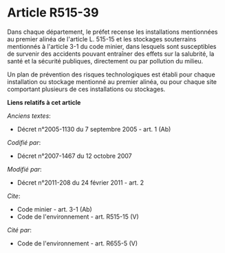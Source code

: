 # Article R515-39

Dans chaque département, le préfet recense les installations mentionnées au premier alinéa de l'article L. 515-15 et les
stockages souterrains mentionnés à l'article 3-1 du code minier, dans lesquels sont susceptibles de survenir des accidents
pouvant entraîner des effets sur la salubrité, la santé et la sécurité publiques, directement ou par pollution du milieu. 

Un plan de prévention des risques technologiques est établi pour chaque installation ou stockage mentionné au premier alinéa,
ou pour chaque site comportant plusieurs de ces installations ou stockages.

**Liens relatifs à cet article**

_Anciens textes_:

  - Décret n°2005-1130 du 7 septembre 2005 - art. 1 (Ab)

_Codifié par_:

  - Décret n°2007-1467 du 12 octobre 2007

_Modifié par_:

  - Décret n°2011-208 du 24 février 2011 - art. 2

_Cite_:

  - Code minier - art. 3-1 (Ab)
  - Code de l'environnement - art. R515-15 (V)

_Cité par_:

  - Code de l'environnement - art. R655-5 (V)
